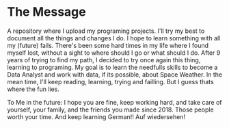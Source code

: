# The Message
A repository where I upload my programing projects. I'll try my best to document all the things and changes I do. I hope to learn something with all my (future) fails. There's been some hard times in my life where I found myself lost, without a sight to where should I go or what should I do. After 9 years of trying to find my path, I decided to try once again this thing, learning to programing. My goal is to learn the needfulls skills to become a Data Analyst and work with data, if its possible, about Space Weather. In the mean time, I'll keep reading, learning, trying and failling. 
But I guess thats where the fun lies.

To Me in the future: I hope you are fine, keep working hard, and take care of yourself, your family, and the friends you made since 2018. Those people worth your time.
And keep learning German!! 
Auf wiedersehen!
